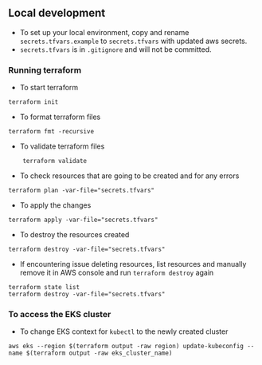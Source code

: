 ## Local development

- To set up your local environment, copy and rename `secrets.tfvars.example` to `secrets.tfvars` with updated aws secrets. 
- `secrets.tfvars` is in `.gitignore` and will not be committed.

### Running terraform
- To start terraform

```
terraform init
```

- To format terraform files

```
terraform fmt -recursive 
```

- To validate terraform files
```
    terraform validate
```

- To check resources that are going to be created and for any errors

```
terraform plan -var-file="secrets.tfvars"
```

- To apply the changes

```
terraform apply -var-file="secrets.tfvars"
```


- To destroy the resources created

```
terraform destroy -var-file="secrets.tfvars"
```

- If encountering issue deleting resources, list resources and manually remove it in AWS console and run `terraform destroy` again
```
terraform state list
terraform destroy -var-file="secrets.tfvars"
```


### To access the EKS cluster
- To change EKS context for `kubectl` to the newly created cluster

```
aws eks --region $(terraform output -raw region) update-kubeconfig --name $(terraform output -raw eks_cluster_name)
```


